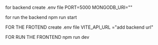 
for backend
create .env file
PORT=5000
MONGODB_URI=""


for run the backend
npm run start


FOR THE FROTEND
create .env file
VITE_API_URL ="add backend url"

FOR RUN THE FRONTEND
npm run dev
